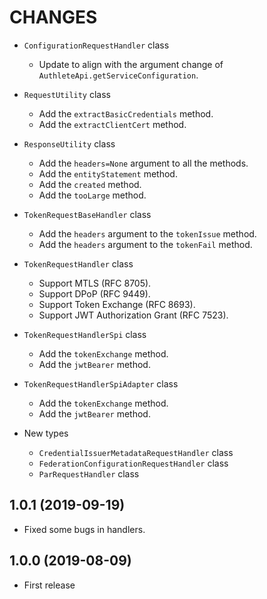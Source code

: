 CHANGES
=======

- `ConfigurationRequestHandler` class
  - Update to align with the argument change of `AuthleteApi.getServiceConfiguration`.

- `RequestUtility` class
  - Add the `extractBasicCredentials` method.
  - Add the `extractClientCert` method.

- `ResponseUtility` class
  - Add the `headers=None` argument to all the methods.
  - Add the `entityStatement` method.
  - Add the `created` method.
  - Add the `tooLarge` method.

- `TokenRequestBaseHandler` class
  - Add the `headers` argument to the `tokenIssue` method.
  - Add the `headers` argument to the `tokenFail` method.

- `TokenRequestHandler` class
  - Support MTLS (RFC 8705).
  - Support DPoP (RFC 9449).
  - Support Token Exchange (RFC 8693).
  - Support JWT Authorization Grant (RFC 7523).

- `TokenRequestHandlerSpi` class
  - Add the `tokenExchange` method.
  - Add the `jwtBearer` method.

- `TokenRequestHandlerSpiAdapter` class
  - Add the `tokenExchange` method.
  - Add the `jwtBearer` method.

- New types
  - `CredentialIssuerMetadataRequestHandler` class
  - `FederationConfigurationRequestHandler` class
  - `ParRequestHandler` class

1.0.1 (2019-09-19)
------------------

- Fixed some bugs in handlers.

1.0.0 (2019-08-09)
------------------

- First release
